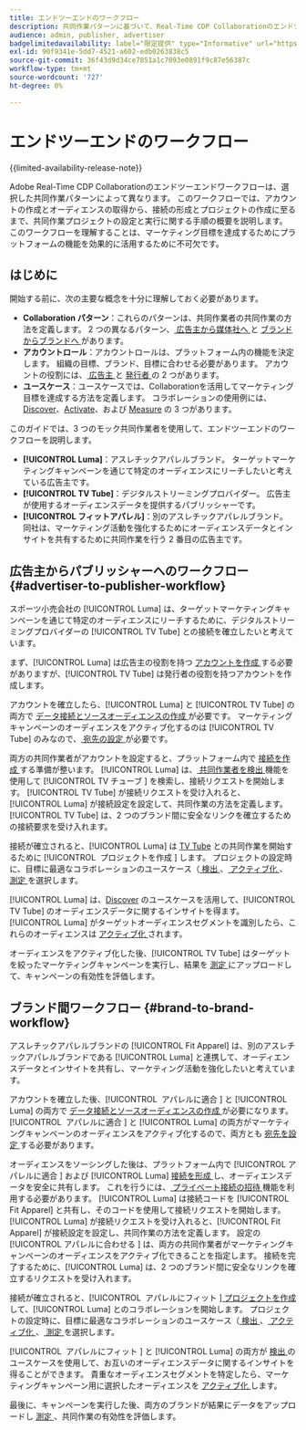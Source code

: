 ```yaml
---
title: エンドツーエンドのワークフロー
description: 共同作業パターンに基づいて、Real-Time CDP Collaborationのエンドツーエンドでの使用ワークフローを理解します。
audience: admin, publisher, advertiser
badgelimitedavailability: label="限定提供" type="Informative" url="https://helpx.adobe.com/legal/product-descriptions/real-time-customer-data-platform-collaboration.html newtab=true"
exl-id: 90f9341e-5dd7-4521-a602-edb0263838c5
source-git-commit: 36f43d9d34ce7851a1c7093e0891f9c87e56387c
workflow-type: tm+mt
source-wordcount: '727'
ht-degree: 0%

---
```


# エンドツーエンドのワークフロー

{{limited-availability-release-note}}

Adobe Real-Time CDP Collaborationのエンドツーエンドワークフローは、選択した共同作業パターンによって異なります。 このワークフローでは、アカウントの作成とオーディエンスの取得から、接続の形成とプロジェクトの作成に至るまで、共同作業プロジェクトの設定と実行に関する手順の概要を説明します。 このワークフローを理解することは、マーケティング目標を達成するためにプラットフォームの機能を効果的に活用するために不可欠です。

## はじめに

開始する前に、次の主要な概念を十分に理解しておく必要があります。

- **Collaboration パターン**：これらのパターンは、共同作業者の共同作業の方法を定義します。 2 つの異なるパターン、[ 広告主から媒体社へ ](./collaboration-patterns.md#advertiser-to-publisher) と [ ブランドからブランドへ ](./collaboration-patterns.md#brand-to-brand) があります。
- **アカウントロール**：アカウントロールは、プラットフォーム内の機能を決定します。 組織の目標、ブランド、目標に合わせる必要があります。 アカウントの役割には、[ 広告主 ](./roles.md#advertiser) と [ 発行者 ](./roles.md#publisher) の 2 つがあります。
- **ユースケース**：ユースケースでは、Collaborationを活用してマーケティング目標を達成する方法を定義します。 コラボレーションの使用例には、[Discover](./use-cases.md#discover)、[Activate](./use-cases.md#activate)、および [Measure](./use-cases.md#measure) の 3 つがあります。

このガイドでは、3 つのモック共同作業者を使用して、エンドツーエンドのワークフローを説明します。

- **[!UICONTROL Luma]**：アスレチックアパレルブランド。 ターゲットマーケティングキャンペーンを通じて特定のオーディエンスにリーチしたいと考えている広告主です。
- **[!UICONTROL TV Tube]**：デジタルストリーミングプロバイダー。 広告主が使用するオーディエンスデータを提供するパブリッシャーです。
- **[!UICONTROL フィットアパレル]**：別のアスレチックアパレルブランド。 同社は、マーケティング活動を強化するためにオーディエンスデータとインサイトを共有するために共同作業を行う 2 番目の広告主です。

## 広告主からパブリッシャーへのワークフロー {#advertiser-to-publisher-workflow}

スポーツ小売会社の [!UICONTROL Luma] は、ターゲットマーケティングキャンペーンを通じて特定のオーディエンスにリーチするために、デジタルストリーミングプロバイダーの [!UICONTROL TV Tube] との接続を確立したいと考えています。

まず、[!UICONTROL Luma] は広告主の役割を持つ [ アカウントを作成 ](../setup/onboard-account.md) する必要がありますが、[!UICONTROL TV Tube] は発行者の役割を持つアカウントを作成します。

アカウントを確立したら、[!UICONTROL Luma] と [!UICONTROL TV Tube] の両方で [ データ接続とソースオーディエンスの作成 ](../setup/onboard-audiences.md) が必要です。 マーケティングキャンペーンのオーディエンスをアクティブ化するのは [!UICONTROL TV Tube] のみなので、[ 宛先の設定 ](../setup/manage-destinations.md) が必要です。

両方の共同作業者がアカウントを設定すると、プラットフォーム内で [ 接続を作成 ](../connect/establishing-connections.md) する準備が整います。 [!UICONTROL Luma] は、[ 共同作業者を検出 ](../connect/discover-collaborators.md) 機能を使用して [!UICONTROL TV チューブ &#x200B;] を検索し、接続リクエストを開始します。 [!UICONTROL TV Tube] が接続リクエストを受け入れると、[!UICONTROL Luma] が接続設定を設定して、共同作業の方法を定義します。 [!UICONTROL TV Tube] は、2 つのブランド間に安全なリンクを確立するための接続要求を受け入れます。

接続が確立されると、[!UICONTROL Luma] は [TV Tube](../collaborate/manage-projects.md) との共同作業を開始するために [!UICONTROL &#x200B; プロジェクトを作成 &#x200B;] します。 プロジェクトの設定時に、目標に最適なコラボレーションのユースケース（[ 検出 ](../collaborate/discover.md)、[ アクティブ化 ](../collaborate/activate.md)、[ 測定 ](../collaborate/measure.md) を選択します。

[!UICONTROL Luma] は、[Discover](../collaborate/discover.md) のユースケースを活用して、[!UICONTROL TV Tube] のオーディエンスデータに関するインサイトを得ます。 [!UICONTROL Luma] がターゲットオーディエンスセグメントを識別したら、これらのオーディエンスは [ アクティブ化 ](../collaborate/activate.md) されます。

オーディエンスをアクティブ化した後、[!UICONTROL TV Tube] はターゲットを絞ったマーケティングキャンペーンを実行し、結果を [ 測定 ](../collaborate/measure.md) にアップロードして、キャンペーンの有効性を評価します。

## ブランド間ワークフロー {#brand-to-brand-workflow}

アスレチックアパレルブランドの [!UICONTROL Fit Apparel] は、別のアスレチックアパレルブランドである [!UICONTROL Luma] と連携して、オーディエンスデータとインサイトを共有し、マーケティング活動を強化したいと考えています。

アカウントを確立した後、[!UICONTROL &#x200B; アパレルに適合 &#x200B;] と [!UICONTROL Luma] の両方で [ データ接続とソースオーディエンスの作成 ](../setup/onboard-audiences.md) が必要になります。 [!UICONTROL &#x200B; アパレルに適合 &#x200B;] と [!UICONTROL Luma] の両方がマーケティングキャンペーンのオーディエンスをアクティブ化するので、両方とも [ 宛先を設定 ](../setup/manage-destinations.md) する必要があります。

オーディエンスをソーシングした後は、プラットフォーム内で [!UICONTROL &#x200B; アパレルに適合 &#x200B;] および [!UICONTROL Luma] [ 接続を形成 ](../connect/establishing-connections.md) し、オーディエンスデータを安全に共有します。 これを行うには、[ プライベート接続の招待 ](../connect/establishing-connections.md#private-connection-invite) 機能を利用する必要があります。 [!UICONTROL Luma] は接続コードを [!UICONTROL Fit Apparel] と共有し、そのコードを使用して接続リクエストを開始します。 [!UICONTROL Luma] が接続リクエストを受け入れると、[!UICONTROL Fit Apparel] が接続設定を設定し、共同作業の方法を定義します。 設定の [!UICONTROL &#x200B; アパレルに合わせる &#x200B;] は、両方の共同作業者がマーケティングキャンペーンのオーディエンスをアクティブ化できることを指定します。 接続を完了するために、[!UICONTROL Luma] は、2 つのブランド間に安全なリンクを確立するリクエストを受け入れます。

接続が確立されると、[!UICONTROL &#x200B; アパレルにフィット &#x200B;][ プロジェクトを作成 ](../collaborate/manage-projects.md) して、[!UICONTROL Luma] とのコラボレーションを開始します。 プロジェクトの設定時に、目標に最適なコラボレーションのユースケース（[ 検出 ](../collaborate/discover.md)、[ アクティブ化 ](../collaborate/activate.md)、[ 測定 ](../collaborate/measure.md) を選択します。

[!UICONTROL &#x200B; アパレルにフィット &#x200B;] と [!UICONTROL Luma] の両方が [ 検出 ](../collaborate/discover.md) のユースケースを使用して、お互いのオーディエンスデータに関するインサイトを得ることができます。 貴重なオーディエンスセグメントを特定したら、マーケティングキャンペーン用に選択したオーディエンスを [ アクティブ化 ](../collaborate/activate.md) します。

最後に、キャンペーンを実行した後、両方のブランドが結果にデータをアップロードし [ 測定 ](../collaborate/measure.md)、共同作業の有効性を評価します。
